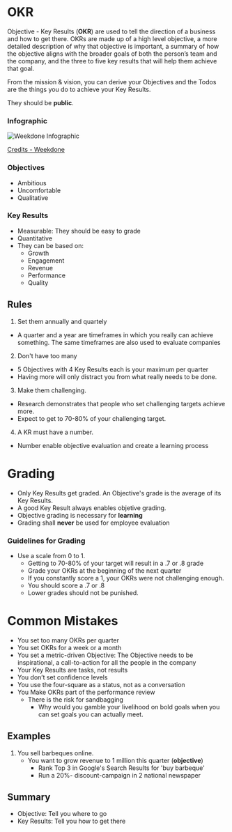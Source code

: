 # OKR
Objective - Key Results (**OKR**) are used to tell the direction of a business and how to get there.
OKRs are made up of a high level objective, a more detailed description of why that objective is important, a summary of how the objective aligns with the broader goals of both the person’s team and the company, and the three to five key results that will help them achieve that goal.

From the mission & vision, you can derive your Objectives and the Todos are the things you do to achieve your Key Results.

They should be **public**.

### Infographic
![Weekdone Infographic](https://blog.weekdone.com/wp-content/uploads/2014/07/OKR-infographic.png)

[Credits - Weekdone](https://blog.weekdone.com/introduction-okr-objectives-key-results/?utm_source=resources.weekdone.com&utm_campaign=resources)

### Objectives
- Ambitious
- Uncomfortable
- Qualitative

### Key Results
- Measurable: They should be easy to grade
- Quantitative
- They can be based on:
   - Growth
   - Engagement
   - Revenue
   - Performance
   - Quality

## Rules
1. Set them annually and quartely
  - A quarter and a year are timeframes in which you really can achieve something. The same timeframes are also used to evaluate companies
2. Don't have too many
  - 5 Objectives with 4 Key Results each is your maximum per quarter
  - Having more will only distract you from what really needs to be done.
3. Make them challenging.
  - Research demonstrates that people who set challenging targets achieve more.
  - Expect to get to 70-80% of your challenging target.
4. A KR must have a number.
  - Number enable objective evaluation and create a learning process

# Grading
- Only Key Results get graded. An Objective's grade is the average of its Key Results.
- A good Key Result always enables objetive grading.
- Objective grading is necessary for **learning**
- Grading shall **never** be used for employee evaluation

### Guidelines for Grading
- Use a scale from 0 to 1.
   - Getting to 70-80% of your target will result in a .7 or .8 grade
   - Grade your OKRs at the beginning of the next quarter
   - If you constantly score a 1, your OKRs were not challenging enough.
   - You should score a .7 or .8
   - Lower grades should not be punished.

# Common Mistakes
- You set too many OKRs per quarter
- You set OKRs for a week or a month
- You set a metric-driven Objective: The Objective needs to be inspirational, a call-to-action for all the people in the company
- Your Key Results are tasks, not results
- You don’t set confidence levels
- You use the four-square as a status, not as a conversation
- You Make OKRs part of the performance review
    - There is the risk for sandbagging
       - Why would you gamble your livelihood on bold goals when you can set goals you can actually meet.

## Examples
1. You sell barbeques online.
   - You want to grow revenue to 1 million this quarter (**objective**)
      - Rank Top 3 in Google's Search Results for 'buy barbeque'
      - Run a 20%- discount-campaign in 2 national newspaper

## Summary
- Objective: Tell you where to go
- Key Results: Tell you how to get there
